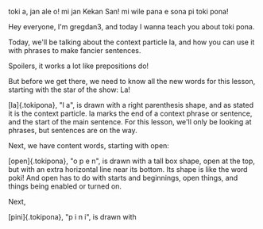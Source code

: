 toki a, jan ale o! mi jan Kekan San! mi wile pana e sona pi toki pona!

Hey everyone, I'm gregdan3, and today I wanna teach you about toki pona.

Today, we'll be talking about the context particle la, and how you can use it with phrases to make fancier sentences.

Spoilers, it works a lot like prepositions do!

But before we get there, we need to know all the new words for this lesson, starting with the star of the show: La!

[la]{.tokipona}, "l a", is drawn with a right parenthesis shape, and as stated it is the context particle. la marks the end of a context phrase or sentence, and the start of the main sentence. For this lesson, we'll only be looking at phrases, but sentences are on the way.

Next, we have content words, starting with open:

[open]{.tokipona}, "o p e n", is drawn with a tall box shape, open at the top, but with an extra horizontal line near its bottom. Its shape is like the word poki! And open has to do with starts and beginnings, open things, and things being enabled or turned on.

Next,

[pini]{.tokipona}, "p i n i", is drawn with
